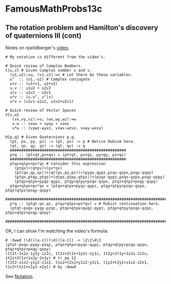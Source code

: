# FamousMathProbs13c
## The rotation problem and Hamilton's discovery of quaternions III (cont)

Notes on njwildberger's [video](http://www.youtube.com/watch?v=g22jAtg3QAk).

    # My notation is different from the video's.

    # Quick review of Complex Numbers.
    C{u,v} # Given Complex number u and v.
      (u1,u2):=u, (v1,v2):=v # Let there be these variables.
      u^  :: (u1,-u2) # Complex conjugate
      u+v :: (u1+v1, u2+v2)
      u.v :: u1u2 + u2v2
      u|v :: u1v2 - u2v1
      u*v :: (u.v^, u^|v)
      u*v = (u1v1-u2v2, u1v2+u2v1)

    # Quick review of Vector Spaces
    V{v,w}
       (vx,vy,vz):=v; (wx,wy,wz):=w
       v.w :: vxwx + vywy + vzwz
       v*w :: (vywz-wyvz, vzwx-wzvx, vxwy-wxvy)

    H{p,q} # Given Quaternions p,q.
      (pt, px, py, pz) := (pt, pv) := p # Notice Rubism here.
      (qt, qx, qy, qz) := (qt, qv) := q
      ###################################################
      p+q :: (pt+qt,pv+qv) = (pt+qt, px+qx, py+qy, pz+qz)
      ###################################################
      ptqv+qtpv+pv*qv # Consider this expression
        (ptqv)+(qtpv)+(pv*qv)
        (pt(qx,qy,qz))+(qt(px,py,pz))+(pyqz-qypz,pzqx-qzpx,pxqy-qxpy)
        (ptqx,ptqy,ptqz)+(qtpx,qtpy,qtpz))+(pyqz-qypz,pzqx-qzpx,pxqy-qxpy)
        (ptqx+qtpx+pyqz-qypz, ptqy+qtpy+pzqx-qzpx, ptqz+qtpz+pxqy-qxpy)
      ptqv+qtpv+pv*qv = (ptqx+qtpx+pyqz-qypz, ptqy+qtpy+pzqx-qzpx, ptqz+qtpz+pxqy-qxpy)
      ####################################################################################
      p*q :: (ptqt-pv.qv, ptqv+qtpv+pv*qv) = # Rubist continuation here.
      (ptqt-pxqx-pyqy-pzqz, ptqx+qtpx+pyqz-qypz, ptqy+qtpy+pzqx-qzpx, ptqz+qtpz+pxqy-qxpy)
      ####################################################################################

OK, I can show I'm matching the video's formula:

    # :dwwd (\d)([a-z])(\d)([a-z]) -> \2\1\4\3
    (ptqt-pxqx-pyqy-pzqz, ptqx+qtpx+pyqz-qypz, ptqy+qtpy+pzqx-qzpx, ptqz+qtpz+pxqy-qxpy)
    (1t2t-1x2x-1y2y-1z2z, 1t2x+2t1x+1y2z-2y1z, 1t2y+2t1y+1z2x-2z1x, 1t2z+2t1z+1x2y-2x1y) # tr pq 12
    (t1t2-x1x2-y1y2-z1z2, t1x2+t2x1+y1z2-y2z1, t1y2+t2y1+z1x2-z2x1, t1z2+t2z1+x1y2-x2y1) # by :dwwd

See [Notation](../Notation.md).
